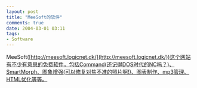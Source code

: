 ```yaml
---
layout: post
title: "MeeSoft的软件"
comments: true
date: 2004-03-01 03:11
tags:
- Software
---
```

MeeSoft([http://meesoft.logicnet.dk/](http://meesoft.logicnet.dk/))这个网站有不少有意思的免费软件，包括Command(还记得DOS时代的NC吗？)、SmartMorph、图象增强(可以修复对焦不准的照片啊!)、图表制作、mp3管理、HTML优化等等。
